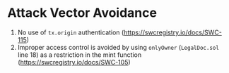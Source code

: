 # Attack Vector Avoidance

1) No use of `tx.origin` authentication (https://swcregistry.io/docs/SWC-115)
2) Improper access control is avoided by using `onlyOwner` (`LegalDoc.sol` line 18) as a restriction in the mint function (https://swcregistry.io/docs/SWC-105)